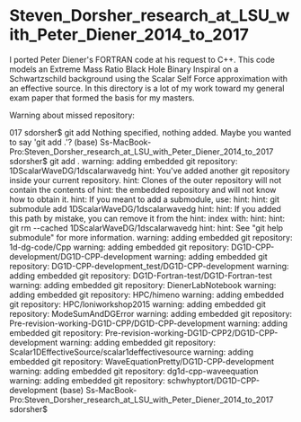 # Steven_Dorsher_research_at_LSU_with_Peter_Diener_2014_to_2017
I ported Peter Diener's FORTRAN code at his request to C++. This code models an Extreme Mass Ratio Black Hole Binary Inspiral on a Schwartzschild background using the Scalar Self Force approximation with an effective source. In this directory is a lot of my work toward my general exam paper that formed the basis for my masters.


Warning about missed repository:

017 sdorsher$ git add
Nothing specified, nothing added.
Maybe you wanted to say 'git add .'?
(base) Ss-MacBook-Pro:Steven_Dorsher_research_at_LSU_with_Peter_Diener_2014_to_2017 sdorsher$ git add .
warning: adding embedded git repository: 1DScalarWaveDG/1dscalarwavedg
hint: You've added another git repository inside your current repository.
hint: Clones of the outer repository will not contain the contents of
hint: the embedded repository and will not know how to obtain it.
hint: If you meant to add a submodule, use:
hint: 
hint: 	git submodule add <url> 1DScalarWaveDG/1dscalarwavedg
hint: 
hint: If you added this path by mistake, you can remove it from the
hint: index with:
hint: 
hint: 	git rm --cached 1DScalarWaveDG/1dscalarwavedg
hint: 
hint: See "git help submodule" for more information.
warning: adding embedded git repository: 1d-dg-code/Cpp
warning: adding embedded git repository: DG1D-CPP-development/DG1D-CPP-development
warning: adding embedded git repository: DG1D-CPP-development_test/DG1D-CPP-development
warning: adding embedded git repository: DG1D-Fortran-test/DG1D-Fortran-test
warning: adding embedded git repository: DienerLabNotebook
warning: adding embedded git repository: HPC/himeno
warning: adding embedded git repository: HPC/loniworkshop2015
warning: adding embedded git repository: ModeSumAndDGError
warning: adding embedded git repository: Pre-revision-working-DG1D-CPP/DG1D-CPP-development
warning: adding embedded git repository: Pre-revision-working-DG1D-CPP2/DG1D-CPP-development
warning: adding embedded git repository: Scalar1DEffectiveSource/scalar1deffectivesource
warning: adding embedded git repository: WaveEquationPretty/DG1D-CPP-development
warning: adding embedded git repository: dg1d-cpp-waveequation
warning: adding embedded git repository: schwhyptort/DG1D-CPP-development
(base) Ss-MacBook-Pro:Steven_Dorsher_research_at_LSU_with_Peter_Diener_2014_to_2017 sdorsher$ 

